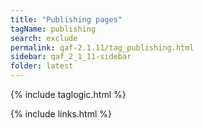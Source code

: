 ```yaml
---
title: "Publishing pages"
tagName: publishing
search: exclude
permalink: qaf-2.1.11/tag_publishing.html
sidebar: qaf_2_1_11-sidebar
folder: latest
---
```

{% include taglogic.html %}

{% include links.html %}
